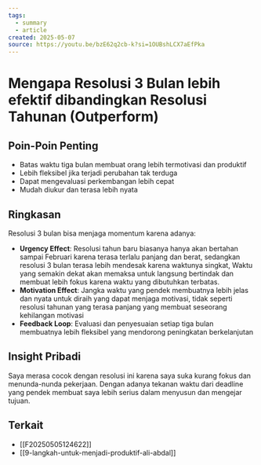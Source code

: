 ```yaml
---
tags:
  - summary
  - article
created: 2025-05-07
source: https://youtu.be/bzE62q2cb-k?si=1OUBshLCX7aEfPka
---
```


# Mengapa Resolusi 3 Bulan lebih efektif dibandingkan Resolusi Tahunan (Outperform)

## Poin-Poin Penting

- Batas waktu tiga bulan membuat orang lebih termotivasi dan produktif 
- Lebih fleksibel jika terjadi perubahan tak terduga 
- Dapat mengevaluasi perkembangan lebih cepat
- Mudah diukur dan terasa lebih nyata

## Ringkasan

Resolusi 3 bulan bisa menjaga momentum karena adanya:
- **Urgency Effect**: Resolusi tahun baru biasanya hanya akan bertahan sampai Februari karena terasa terlalu panjang dan berat, sedangkan resolusi 3 bulan terasa lebih mendesak karena waktunya singkat, Waktu yang semakin dekat akan memaksa untuk langsung bertindak dan membuat lebih fokus karena waktu yang dibutuhkan terbatas.
- **Motivation Effect**: Jangka waktu yang pendek membuatnya lebih jelas dan nyata untuk diraih yang dapat menjaga motivasi, tidak seperti resolusi tahunan yang terasa panjang yang membuat seseorang kehilangan motivasi
- **Feedback Loop**: Evaluasi dan penyesuaian setiap tiga bulan membuatnya lebih fleksibel yang mendorong peningkatan berkelanjutan 

## Insight Pribadi

Saya merasa cocok dengan resolusi ini karena saya suka kurang fokus dan menunda-nunda pekerjaan. Dengan adanya tekanan waktu dari deadline yang pendek membuat saya lebih serius dalam menyusun dan mengejar tujuan. 

## Terkait
- [[F20250505124622]]
- [[9-langkah-untuk-menjadi-produktif-ali-abdal]]